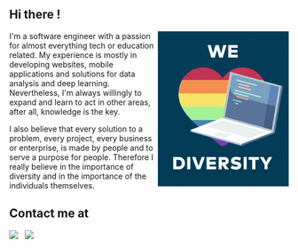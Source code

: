 ## Hi there ! 
<img align='right' alt="Collaboration" src="assets/diversity-code.png" width="236"/>

I'm a software engineer with a passion for almost everything tech or education related. My experience is mostly in developing websites, mobile applications and solutions for data analysis and deep learning. Nevertheless, I'm always willingly to expand and learn to act in other areas, after all, knowledge is the key.

I also believe that every solution to a problem, every project, every business or enterprise, is made by people and to serve a purpose for people. Therefore I really believe in the importance of diversity and in the importance of the individuals themselves.

## Contact me at

<p >
<a href="https://github.com/MarcosNBJ"><img height="20" src="https://img.shields.io/github/followers/marcosnbj?label=follow&style=social"></a>&nbsp;&nbsp;
<a href="https://www.linkedin.com/in/marcosnbj/"><img  height="25" src="https://cdn.iconscout.com/icon/free/png-256/linkedin-42-151143.png"></a>
</p>
